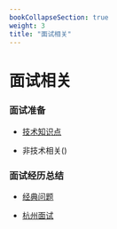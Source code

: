 ```yaml
---
bookCollapseSection: true
weight: 3
title: "面试相关"
---
```


# 面试相关

### 面试准备

* [技术知识点](technology.md)

* 非技术相关()

### 面试经历总结

* [经典问题](classic.md)

* [杭州面试](hangzhou.md)


